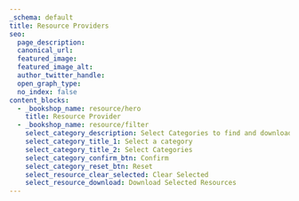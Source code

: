 ```yaml
---
_schema: default
title: Resource Providers
seo:
  page_description:
  canonical_url:
  featured_image:
  featured_image_alt:
  author_twitter_handle:
  open_graph_type:
  no_index: false
content_blocks:
  - _bookshop_name: resource/hero
    title: Resource Provider
  - _bookshop_name: resource/filter
    select_category_description: Select Categories to find and download Resources
    select_category_title_1: Select a category
    select_category_title_2: Select Categories
    select_category_confirm_btn: Confirm
    select_category_reset_btn: Reset
    select_resource_clear_selected: Clear Selected
    select_resource_download: Download Selected Resources
---
```

